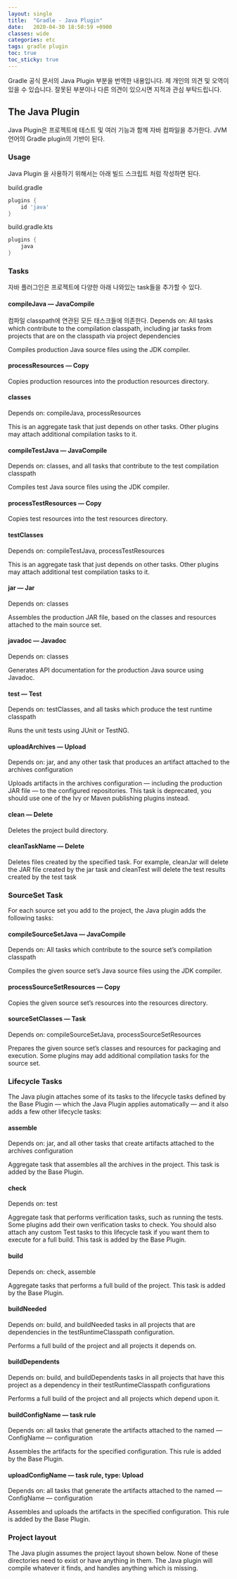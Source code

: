 ```yaml
---
layout: single
title:  "Gradle - Java Plugin"
date:   2020-04-30 18:50:59 +0900
classes: wide
categories: etc
tags: gradle plugin
toc: true
toc_sticky: true
---
```


Gradle 공식 문서의 Java Plugin 부분을 번역한 내용입니다. 제 개인의 의견 및 오역이 있을 수 있습니다. 잘못된 부분이나 다른 의견이 있으시면 지적과 관심 부탁드립니다.

## The Java Plugin

Java Plugin은 프로젝트에 테스트 및 여러 기능과 함께 자바 컴파일을 추가한다. JVM 언어의 Gradle plugin의 기반이 된다.

### Usage

Java Plugin 을 사용하기 위해서는 아래 빌드 스크립트 처럼 작성하면 된다.

build.gradle

```groovy
plugins {
    id 'java'
}
```

build.gradle.kts

```kotlin
plugins {
    java
}
```

### Tasks

자바 플러그인은 프로젝트에 다양한 아래 나와있는 task들을 추가할 수 있다.

#### compileJava — JavaCompile

컴파일 classpath에 연관된 모든 태스크들에 의존한다.
Depends on: All tasks which contribute to the compilation classpath, including jar tasks from projects that are on the classpath via project dependencies

Compiles production Java source files using the JDK compiler.

#### processResources — Copy

Copies production resources into the production resources directory.

#### classes

Depends on: compileJava, processResources

This is an aggregate task that just depends on other tasks. Other plugins may attach additional compilation tasks to it.

#### compileTestJava — JavaCompile

Depends on: classes, and all tasks that contribute to the test compilation classpath

Compiles test Java source files using the JDK compiler.

#### processTestResources — Copy

Copies test resources into the test resources directory.

#### testClasses

Depends on: compileTestJava, processTestResources

This is an aggregate task that just depends on other tasks. Other plugins may attach additional test compilation tasks to it.

#### jar — Jar

Depends on: classes

Assembles the production JAR file, based on the classes and resources attached to the main source set.

#### javadoc — Javadoc

Depends on: classes

Generates API documentation for the production Java source using Javadoc.

#### test — Test

Depends on: testClasses, and all tasks which produce the test runtime classpath

Runs the unit tests using JUnit or TestNG.

#### uploadArchives — Upload

Depends on: jar, and any other task that produces an artifact attached to the archives configuration

Uploads artifacts in the archives configuration — including the production JAR file — to the configured repositories. This task is deprecated, you should use one of the Ivy or Maven publishing plugins instead.

#### clean — Delete

Deletes the project build directory.

#### cleanTaskName — Delete

Deletes files created by the specified task. For example, cleanJar will delete the JAR file created by the jar task and cleanTest will delete the test results created by the test task

### SourceSet Task

For each source set you add to the project, the Java plugin adds the following tasks:

#### compileSourceSetJava — JavaCompile

Depends on: All tasks which contribute to the source set’s compilation classpath

Compiles the given source set’s Java source files using the JDK compiler.

#### processSourceSetResources — Copy

Copies the given source set’s resources into the resources directory.

#### sourceSetClasses — Task

Depends on: compileSourceSetJava, processSourceSetResources

Prepares the given source set’s classes and resources for packaging and execution. Some plugins may add additional compilation tasks for the source set.

### Lifecycle Tasks

The Java plugin attaches some of its tasks to the lifecycle tasks defined by the Base Plugin — which the Java Plugin applies automatically — and it also adds a few other lifecycle tasks:

#### assemble

Depends on: jar, and all other tasks that create artifacts attached to the archives configuration

Aggregate task that assembles all the archives in the project. This task is added by the Base Plugin.

#### check

Depends on: test

Aggregate task that performs verification tasks, such as running the tests. Some plugins add their own verification tasks to check. You should also attach any custom Test tasks to this lifecycle task if you want them to execute for a full build. This task is added by the Base Plugin.

#### build

Depends on: check, assemble

Aggregate tasks that performs a full build of the project. This task is added by the Base Plugin.

#### buildNeeded

Depends on: build, and buildNeeded tasks in all projects that are dependencies in the testRuntimeClasspath configuration.

Performs a full build of the project and all projects it depends on.

#### buildDependents

Depends on: build, and buildDependents tasks in all projects that have this project as a dependency in their testRuntimeClasspath configurations

Performs a full build of the project and all projects which depend upon it.

#### buildConfigName — task rule

Depends on: all tasks that generate the artifacts attached to the named — ConfigName — configuration

Assembles the artifacts for the specified configuration. This rule is added by the Base Plugin.

#### uploadConfigName — task rule, type: Upload

Depends on: all tasks that generate the artifacts attached to the named — ConfigName — configuration

Assembles and uploads the artifacts in the specified configuration. This rule is added by the Base Plugin.

### Project layout

The Java plugin assumes the project layout shown below. None of these directories need to exist or have anything in them. The Java plugin will compile whatever it finds, and handles anything which is missing.
